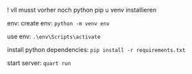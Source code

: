 ! vll musst vorher noch python pip u venv installieren

env:
create env:
```python -m venv env```

use env:
```.\env\Scripts\activate```


install python dependencies:
```pip install -r requirements.txt```

start server:
```quart run```

